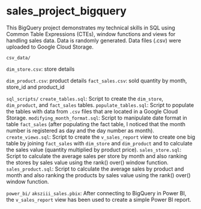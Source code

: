 # sales_project_bigquery

This BigQuery project demonstrates my technical skills in SQL using Common Table Expressions (CTEs), window functions and views for handling sales data. Data is randomly generated. Data files (.csv) were uploaded to Google Cloud Storage.

`csv_data/`
  
  `dim_store.csv`: store details
  
  `dim_product.csv`: product details
  `fact_sales.csv`: sold quantity by month, store_id and product_id

`sql_scripts/`
  `create_tables.sql`: Script to create the `dim_store`, `dim_product`, and `fact_sales` tables.
  `populate_tables.sql`: Script to populate the tables with data from `.csv` files that are located in a Google Cloud Storage.
  `modifying_month_format.sql`: Script to manipulate date format in table `fact_sales` (after populating the fact table, I noticed that the month number is registered as day and the day number as month).
  `create_views.sql`: Script to create the `v_sales_report` view to create one big table by joining `fact_sales` with `dim_store` and `dim_product` and to calculate the sales value (quantity multiplied by product price).
  `sales_store.sql`: Script to calculate the average sales per store by month and also ranking the stores by sales value using the rank() over() window function.
  `sales_product.sql`: Script to calculate the average sales by product and month and also ranking the products by sales value using the rank() over() window function.

`power_bi/`
  `aksziii_sales.pbix`: After connecting to BigQuery in Power BI, the `v_sales_report` view has been used to create a simple Power BI report.
